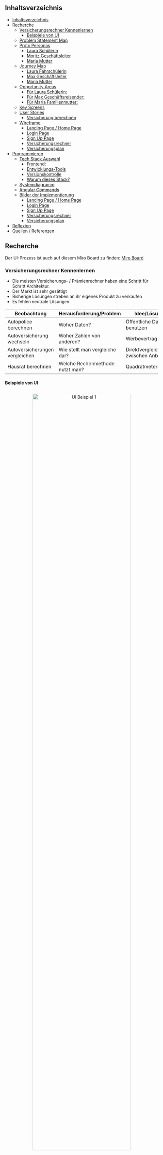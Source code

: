 ## Inhaltsverzeichnis
- [Inhaltsverzeichnis](#inhaltsverzeichnis)
- [Recherche](#recherche)
  - [Versicherungsrechner Kennenlernen](#versicherungsrechner-kennenlernen)
    - [Beispiele von UI](#beispiele-von-ui)
  - [Problem Statement Map](#problem-statement-map)
  - [Proto Personas](#proto-personas)
    - [Laura Schülerin](#laura-schülerin)
    - [Moritz Geschäftsleiter](#moritz-geschäftsleiter)
    - [Maria Mutter](#maria-mutter)
  - [Journey Map](#journey-map)
    - [Laura Fahrschülerin](#laura-fahrschülerin)
    - [Max Geschäftsleiter](#max-geschäftsleiter)
    - [Maria Mutter](#maria-mutter-1)
  - [Opportunity Areas](#opportunity-areas)
    - [Für Laura Schülerin:](#für-laura-schülerin)
    - [Für Max Geschäftsreisender:](#für-max-geschäftsreisender)
    - [Für Maria Familienmutter:](#für-maria-familienmutter)
  - [Key Screens](#key-screens)
  - [User Stories](#user-stories)
    - [Versicherung berechnen](#versicherung-berechnen)
  - [Wireframe](#wireframe)
    - [Landing Page / Home Page](#landing-page--home-page)
    - [Login Page](#login-page)
    - [Sign Up Page](#sign-up-page)
    - [Versicherungsrechner](#versicherungsrechner)
    - [Versicherungsplan](#versicherungsplan)
- [Programmieren](#programmieren)
  - [Tech Stack Auswahl](#tech-stack-auswahl)
    - [Frontend:](#frontend)
    - [Entwicklungs-Tools](#entwicklungs-tools)
    - [Versionskontrolle](#versionskontrolle)
    - [Warum dieses Stack?](#warum-dieses-stack)
  - [Systemdiagramm](#systemdiagramm)
  - [Angular Commands](#angular-commands)
  - [Bilder der Implementierung](#bilder-der-implementierung)
    - [Landing Page / Home Page](#landing-page--home-page-1)
    - [Login Page](#login-page-1)
    - [Sign Up Page](#sign-up-page-1)
    - [Versicherungsrechner](#versicherungsrechner-1)
    - [Versicherungsplan](#versicherungsplan-1)
- [Reflexion](#reflexion)
- [Quellen / Referenzen](#quellen--referenzen)


## Recherche

Der UI-Prozess ist auch auf diesem Miro Board zu finden: [Miro Board](https://miro.com/app/board/uXjVNgK5FHI=/?share_link_id=352239534071)

### Versicherungsrechner Kennenlernen

- Die meisten Versicherungs- / Prämienrechner haben eine Schritt für Schritt Architektur.
- Der Markt ist sehr gesättigt
- Bisherige Lösungen streben an ihr eigenes Produkt zu verkaufen
- Es fehlen neutrale Lösungen

| Beobachtung                   | Herausforderung/Problem         | Idee/Lösung                        |
| ----------------------------- | ------------------------------- | ---------------------------------- |
| Autopolice berechnen          | Woher Daten?                    | Öffentliche Daten benutzen         |
| Autoversicherung wechseln     | Woher Zahlen von anderen?       | Werbevertrag                       |
| Autoversicherungen vergleichen | Wie stellt man vergleiche dar?   | Direktvergleich zwischen Anbietern |
| Hausrat berechnen             | Welche Rechenmethode nutzt man? | Quadratmetermodell                 |

#### Beispiele von UI
<div style="text-align: center;">
  <img src="./Bilder/Pasted%20image%2020240322130814.png" alt="UI Beispiel 1" style="width: 80%; margin: 10px 0;">
  <img src="./Bilder/Pasted%20image%2020240322130852.png" alt="UI Beispiel 2" style="width: 80%; margin: 10px 0;">
  <img src="./Bilder/Pasted%20image%2020240322130924.png" alt="UI Beispiel 3" style="width: 80%; margin: 10px 0;">
  <img src="./Bilder/Pasted%20image%2020240322131751.png" alt="UI Beispiel 4" style="width: 80%; margin: 10px 0;">
  <img src="./Bilder/Pasted%20image%2020240324232725.png" alt="UI Beispiel 5" style="width: 80%; margin: 10px 0;">
</div>

### Problem Statement Map

| Nutzergruppe / Zielgruppe | Problem                                                       | Lösungsidee                                                                   | Zielsetzung                            | Randbedingungen           | Stakeholder                               | Risiken                                           |
| ------------------------- | ------------------------------------------------------------- | ----------------------------------------------------------------------------- | -------------------------------------- | ------------------------- | ----------------------------------------- | ------------------------------------------------- |
| Versicherungsnehmer       | Ineffizienter Versicherungsberechnungsprozess                 | Verbesserte Benutzeroberfläche, präziser Algorithmus                          | Benutzerfreundlichkeit, Genauigkeit    | Zeit, Budget, Datenschutz | Versicherungsunternehmen, Entwicklerteam  | Fehlende Akzeptanz, Datenverlust                  |
| Junge Fahrerin            | Komplexe Tarifierung für junge Fahrer                         | Vereinfachte Tarifstruktur, Fahrertraining                                    | Transparente Kostenstrukturen          | Zeit, Budget, Datenschutz | Versicherungsunternehmen, Fahrlehrer      | Hohe Prämien, unzureichende Schulung              |
| Rennfahrer                | Hohe Prämien aufgrund Risikoprofil                            | Individuelle Risikobewertung, Telematiksystem                                 | Reduzierte Versicherungskosten         | Zeit, Budget, Datenschutz | Versicherungsunternehmen, Rennsportteams  | Datenmissbrauch, Einschränkung der Fahrweise      |
| Fahrschüler               | Mangelnde Erfahrung bei Versicherungsabschluss                | Lehrmaterialien für Versicherungsverständnis                                  | Sicherheitsbewusstsein fördern         | Zeit, Budget, Datenschutz | Fahrschulen, Versicherungsunternehmen     | Überforderung, Fehlende finanzielle Mittel        |
| Familien                  | Versicherungsprodukte passen nicht zu Familienbedürfnissen    | Angebote für Familienpakete mit spezifischen Deckungen                        | Abdeckung der Familienrisiken          | Zeit, Budget, Datenschutz | Versicherungsunternehmen, Familienberater | Unzureichende Deckung, hohe Prämien               |
| Freiberufler              | Schwierigkeiten bei der Absicherung von Einkommen und Betrieb | Maßgeschneiderte Policen für Selbstständige mit flexiblen Zahlungsbedingungen | Sicherstellung der Betriebskontinuität | Zeit, Budget, Datenschutz | Versicherungsunternehmen, Berufsverbände  | Unvorhergesehene Risiken, unzureichende Abdeckung |

### Proto Personas

#### Laura Schülerin
- besucht Fahrstunden
- möchte ein Auto kaufen
- muss wissen wieviel es kostet
- informiert sich über den Versicherungsrechner
- braucht noch Begleitperson für Fahrstunden
- findet es schwierig, vertrauenswürdige Informationen zu erhalten

#### Moritz Geschäftsleiter
- ist Betriebsleiter eines Internationalen Unternehmens
- benötigt eine Versicherung, die seine Reisen abdeckt und flexibel ist
- möchte eine schnelle und einfache Möglichkeit, um Versicherungsoptionen zu vergleichen
- sucht online nach Versicherungsoptionen
- mag benutzerfreundliche UI und schnelle Abwicklung
- findet es ärgerlich das andere Plattformen nicht mobilfreundlich sind

#### Maria Mutter
- Mutter von 2 Kindern
- sucht nach Versicherungspaketen, die die Bedürfnisse ihrer Familie abdecken
- braucht finanzielle Sicherheit
- ist Gesundheit besonders wichtig
- bevorzugt es persönlich mit einem Berater zu sprechen
- ist überfordert bei der grossen Anzahl an Optionen

### Journey Map
#### Laura Fahrschülerin

1. **Phase: Vorbereitung auf den Autokauf**
   - **Berührungspunkte:**
     - Laura spricht mit Freunden und Familie über ihre Absicht, ein Auto zu kaufen.
     - Sie beginnt, online nach verfügbaren Fahrzeugmodellen und Preisen zu suchen.
   - **Emotionen und Gedanken:**
     - Aufgeregt, ein eigenes Auto zu besitzen.
     - Besorgt über die Kosten für den Autokauf und die dazugehörige Versicherung.
   - **Handlungen:**
     - Laura recherchiert verschiedene Autotypen und vergleicht Preise.
     - Sie überlegt, welche Versicherungsabdeckung für ihr erstes Auto am besten geeignet wäre.

2. **Phase: Versicherungsrecherche**
   - **Berührungspunkte:**
     - Laura sucht online nach Versicherungsrechnern, um die voraussichtlichen Kosten für die Versicherung ihres Autos zu ermitteln.
     - Sie liest Kundenbewertungen und Feedback zu verschiedenen Versicherungsunternehmen.
   - **Emotionen und Gedanken:**
     - Verwirrung über die Vielzahl von Versicherungsoptionen und -deckungen.
     - Frustration über komplizierte und schwer verständliche Versicherungsrechner.
   - **Handlungen:**
     - Laura gibt ihre Fahrerinformationen und Fahrzeuginformationen in verschiedene Versicherungsrechner ein.
     - Sie sucht nach Möglichkeiten, eine Begleitperson für ihre Fahrstunden zu finden, um die Kosten zu senken.

3. **Phase: Auswahl und Abschluss der Versicherung**
   - **Berührungspunkte:**
     - Laura erhält Angebote von verschiedenen Versicherungsunternehmen über ihre Versicherungsrechner.
     - Sie spricht mit einem Versicherungsberater, um zusätzliche Informationen zu den Angeboten zu erhalten.
   - **Emotionen und Gedanken:**
     - Erleichterung, als sie eine Versicherung findet, die ihrem Budget und ihren Bedürfnissen entspricht.
     - Unsicherheit darüber, ob sie die richtige Wahl getroffen hat.
   - **Handlungen:**
     - Laura vergleicht die erhaltenen Angebote hinsichtlich Preisen, Deckungen und Kundenbewertungen.
     - Sie schließt online die Versicherung ab und plant, ihre Begleitperson für die Fahrstunden zu kontaktieren.

4. **Phase: Nach dem Abschluss**
   - **Berührungspunkte:**
     - Laura erhält ihre Versicherungspolice per E-Mail.
     - Sie organisiert die nächsten Fahrstunden mit ihrer Begleitperson.
   - **Emotionen und Gedanken:**
     - Zufriedenheit darüber, dass sie den Autokauf und die Versicherung erfolgreich abgeschlossen hat.
     - Aufregung, das Auto endlich fahren zu können.
   - **Handlungen:**
     - Laura speichert die Versicherungsdokumente sicher und plant ihre ersten Fahrstunden mit ihrer Begleitperson.

#### Max Geschäftsleiter
1. **Phase: Identifizierung des Versicherungsbedarfs**
    
    - **Berührungspunkte:**
        - Max reflektiert über die Art seiner geschäftlichen Reisen und die potenziellen Risiken.
        - Er recherchiert online nach Versicherungsanbietern, die auf Geschäftsreisende spezialisiert sind.
    - **Emotionen und Gedanken:**
        - Besorgt über die Sicherheit während seiner häufigen Geschäftsreisen.
        - Interesse an flexiblen Versicherungsoptionen, die seine spezifischen Bedürfnisse als Geschäftsreisender berücksichtigen.
    - **Handlungen:**
        - Max überprüft seine aktuellen Versicherungsdeckungen und identifiziert mögliche Lücken oder unzureichende Abdeckungen.
        - Er sucht aktiv nach Versicherungsanbietern, die spezielle Versicherungspakete für Geschäftsreisende anbieten.
2. **Phase: Recherche und Angebotsvergleich**
    
    - **Berührungspunkte:**
        - Max verwendet Online-Versicherungsrechner, um verschiedene Versicherungsoptionen zu vergleichen.
        - Er liest Bewertungen und Erfahrungen anderer Geschäftsreisender mit verschiedenen Versicherungsanbietern.
    - **Emotionen und Gedanken:**
        - Verwirrung über die Vielzahl von Versicherungsangeboten und -bedingungen.
        - Frustration über komplizierte Online-Versicherungsrechner und undurchsichtige Preisstrukturen.
    - **Handlungen:**
        - Max gibt seine Reisedaten und spezifischen Anforderungen in verschiedene Versicherungsrechner ein, um präzise Angebote zu erhalten.
        - Er vergleicht die erhaltenen Angebote hinsichtlich Preisen, Deckungen und Flexibilität.
3. **Phase: Auswahl und Abschluss der Versicherung**
    
    - **Berührungspunkte:**
        - Max spricht mit einem Versicherungsberater, um zusätzliche Informationen zu den Versicherungsoptionen zu erhalten.
        - Er trifft eine fundierte Entscheidung und schließt online die Versicherung ab.
    - **Emotionen und Gedanken:**
        - Erleichterung darüber, eine Versicherung gefunden zu haben, die seine Bedürfnisse erfüllt.
        - Skepsis darüber, ob die gewählte Versicherung im Ernstfall ausreichend sein wird.
    - **Handlungen:**
        - Max überprüft die Versicherungsdokumente sorgfältig und sichert sie an einem zugänglichen Ort.
        - Er plant, die Versicherungsdetails in seine Reisevorbereitungen einzubeziehen und notwendige Kontaktdaten griffbereit zu halten.

#### Maria Mutter
1. **Phase: Identifizierung des Versicherungsbedarfs für die Familie**
    
    - **Berührungspunkte:**
        - Maria denkt über die finanzielle Sicherheit ihrer Familie nach und identifiziert potenzielle Versicherungsbedürfnisse.
        - Sie recherchiert online nach Versicherungsanbietern, die Familienversicherungen anbieten.
    - **Emotionen und Gedanken:**
        - Besorgt über den Schutz ihrer Familie vor unvorhergesehenen Ereignissen wie Krankheiten, Unfällen oder Naturkatastrophen.
        - Interesse an umfassenden Versicherungspaketen, die verschiedene Lebensbereiche abdecken.
    - **Handlungen:**
        - Maria überprüft ihre aktuellen Versicherungsdeckungen und identifiziert mögliche Lücken oder unzureichende Abdeckungen für ihre Familie.
        - Sie sucht aktiv nach Versicherungsanbietern, die Pakete für Familien mit Kindern anbieten.
2. **Phase: Recherche und Angebotsvergleich**
    
    - **Berührungspunkte:**
        - Maria verwendet Online-Versicherungsrechner, um verschiedene Versicherungsoptionen zu vergleichen.
        - Sie liest Bewertungen und Erfahrungen anderer Eltern mit verschiedenen Versicherungsanbietern.
    - **Emotionen und Gedanken:**
        - Verwirrung über die Vielzahl von Versicherungsangeboten und -bedingungen.
        - Frustration über komplizierte Online-Versicherungsrechner und undurchsichtige Preisstrukturen.
    - **Handlungen:**
        - Maria gibt die spezifischen Anforderungen ihrer Familie in verschiedene Versicherungsrechner ein, um maßgeschneiderte Angebote zu erhalten.
        - Sie vergleicht die erhaltenen Angebote hinsichtlich Preisen, Deckungen und Flexibilität.
3. **Phase: Auswahl und Abschluss der Versicherungen**
    
    - **Berührungspunkte:**
        - Maria spricht mit einem Versicherungsberater, um zusätzliche Informationen zu den Versicherungsoptionen zu erhalten.
        - Sie trifft fundierte Entscheidungen und schließt online die Versicherungen ab.
    - **Emotionen und Gedanken:**
        - Erleichterung darüber, Versicherungen gefunden zu haben, die die Bedürfnisse ihrer Familie erfüllen.
        - Unsicherheit darüber, ob die gewählten Versicherungen im Ernstfall ausreichend sein werden.
    - **Handlungen:**
        - Maria überprüft die Versicherungsdokumente sorgfältig und sichert sie an einem zugänglichen Ort.
        - Sie plant, die Versicherungsdetails in ihre Familienfinanzen einzubeziehen und ihre Kinder und Partner über die wichtigsten Aspekte zu informieren.

### Opportunity Areas

#### Für Laura Schülerin:

1. **Benutzerfreundlichere Versicherungsrechner:** Entwicklung von Versicherungsrechnern mit intuitiver Benutzeroberfläche und einfacherer Navigation, um Lauras Frustration über die Komplexität und Unübersichtlichkeit zu reduzieren.
    
2. **Integration von Begleitperson-Suche:** Einbindung von Funktionen zur Begleitperson-Suche in Versicherungsplattformen, um Lauras Anforderungen an eine Begleitperson für ihre Fahrstunden zu erfüllen und den gesamten Prozess für sie zu erleichtern.
    

#### Für Max Geschäftsreisender:

1. **Mobile-freundliche Plattformen:** Bereitstellung von mobilen Anwendungen oder responsiven Websites, um Max' Frustration über die Schwierigkeiten beim Abschluss von Versicherungen unterwegs zu reduzieren und ihm einen bequemen Zugang zu Versicherungsdienstleistungen zu ermöglichen.
    
2. **Transparente Preisgestaltung:** Klare Darstellung der Preise und Bedingungen für Versicherungspakete, um Max' Verwirrung und Frustration über undurchsichtige Preisstrukturen zu mindern und ihm eine fundierte Entscheidung zu erleichtern.
    

#### Für Maria Familienmutter:

1. **Personalisierte Beratung:** Einrichtung von Beratungsdiensten für Familien, um Maria dabei zu unterstützen, maßgeschneiderte Versicherungspakete auszuwählen, die ihre spezifischen Bedürfnisse und Anforderungen erfüllen.
    
2. **Einfachere Online-Recherche:** Verbesserung der Online-Versicherungsrechner und -Plattformen, um Marias Suche nach Versicherungen zu vereinfachen und ihre Frustration über komplexe Recherche- und Vergleichsprozesse zu reduzieren.

### Key Screens
![Key Screen 1](./Bilder/Pasted%20image%2020240322142119.png)

### User Stories
#### Versicherung berechnen
- Anmelden
	- E-Mail eingeben
	- Link zum Zurücksetzen erhalten
	- Neues Passwort eingeben
	- Passwort bestätigen
	- Änderungen speichern
- Versicherung suchen
	- Optionen anzeigen
	- Fahrzeugdetails eingeben
	- Fahrerinformationen eingeben
	- Kosten anzeigen
- Versicherung auswählen
	- Planoptionen aufzeigen
	- Passenden Plan auswählen
	- Deckungen vergleichen
	- Optionen bewerten
- Versicherung abschliessen
	- Zahlungsinfo eingeben
	- Zahlungsmethode wählen
	- Zahlung versenden
	- Bestätigung erhalten

### Wireframe

Figma link:
[Versicherungsrechner Figma](https://www.figma.com/file/yvczcEs5roF7GnffkcIDtm/Versicherungsrechner-2?type=design&node-id=0%3A1&mode=design&t=LADFwJdGiodN6JSW-1)

#### Landing Page / Home Page
![Landing Page](./Bilder/Pasted%20image%2020240324231627.png)
#### Login Page
![Login Page](./Bilder/Pasted%20image%2020240324231531.png)
#### Sign Up Page
![Sign Up Page](./Bilder/Pasted%20image%2020240324231651.png)
#### Versicherungsrechner
![Versicherungsrechner](./Bilder/Versicherungsrechner.png)
#### Versicherungsplan
![Versicherungsplan](./Bilder/Versicherungsplan.png)

## Programmieren

### Tech Stack Auswahl

#### Frontend:
- <img src="https://angular.io/assets/images/logos/angular/angular.svg" alt="Angular" width="20" height="20"> Angular
- <img src="https://www.vectorlogo.zone/logos/typescriptlang/typescriptlang-icon.svg" alt="TypeScript" width="20" height="20"> TypeScript
- <img src="https://www.w3.org/html/logo/downloads/HTML5_Logo_256.png" alt="HTML" width="20" height="20"> HTML
- <img src="https://upload.wikimedia.org/wikipedia/commons/d/d5/CSS3_logo_and_wordmark.svg" alt="CSS" width="20" height="20"> CSS
- <img src="https://angular.io/assets/images/logos/angular/angular.svg" alt="Angular CLI" width="20" height="20"> Angular CLI

#### Entwicklungs-Tools
- <img src="https://nodejs.org/static/images/logo.svg" alt="Node.js" width="20" height="20"> Node.js
- <img src="https://upload.wikimedia.org/wikipedia/commons/d/db/Npm-logo.svg" alt="npm" width="20" height="20"> npm
- <img src="https://code.visualstudio.com/assets/images/code-stable.png" alt="Visual Studio Code" width="20" height="20"> Visual Studio Code
- <img src="https://assets.vercel.com/image/upload/v1588805858/front/favicon/favicon-32x32.png" alt="Vercel" width="20" height="20"> Vercel

#### Versionskontrolle
- <img src="https://git-scm.com/images/logos/downloads/Git-Icon-1788C.png" alt="Git" width="20" height="20"> Git
- <img src="https://github.githubassets.com/images/modules/logos_page/GitHub-Mark.png" alt="GitHub" width="20" height="20"> GitHub

#### Warum dieses Stack?
Angular gibt es schon lange in der Welt der Frontend JavaScript Frameworks, aber es ist nicht zu unterschätzen. React hat Angular in der popularität überholt, doch Angular erlebt zur Zeit eine "Renaissance" und da ich schon öfters React benutzt habe, wollte ich es wagen ein für mich neues JS Framework zu lernen, zusammen mit TypeScript.  
Die restlichen Tools habe ich schon öfters verwendet und ich bin vertraut mit denen. Ich habe diese gewählt damit es nicht zu komplex wird und ich mich aufs lernen von Angular fokusieren kann.

### Systemdiagramm
<img src="./Bilder/systemdiagramm.png" alt="Systemdiagramm" width="300">

### Angular Commands

 ```sh
 npm install -g @angular/cli
 ```
 ```sh
 ng new my-app
 ```
 ```sh
 ng serve --open
 ```
 ```sh
 ng generate component home --inline-template --skip-tests
 ```
 ```sh
 ng generate class my-class
 ```
  ```sh
  ng generate interface my-interface
  ```
  ```sh
  ng build --prod
  ```
  ```sh
  ng lint
  ```
  ```sh
  ng update @angular/cli @angular/core
  ```

### Bilder der Implementierung

#### Landing Page / Home Page
![Landing Page](./Bilder/ss1.png)
#### Login Page
![Login Page](./Bilder/ss2.png)
#### Sign Up Page
![Sign Up Page](./Bilder/ss3.png)
#### Versicherungsrechner
![Versicherungsrechner](./Bilder/ss4.png)
#### Versicherungsplan
![Versicherungsplan](./Bilder/ss5.png)

## Reflexion

Während dieses Projekts habe ich eine umfassende Anwendung für einen Versicherungsrechner entwickelt, die es den Nutzern ermöglicht, Versicherungen für ihre Fahrzeuge zu berechnen und Angebote zu vergleichen. Ausgangspunkt war die Erkenntnis, dass der Markt für Versicherungsrechner gesättigt ist, jedoch neutrale Lösungen fehlen. Ich habe daher eine Anwendung erstellt, die öffentlich zugängliche Daten nutzt und einen benutzerfreundlichen Prozess für den Versicherungswechsel bietet. Durch die Nutzung von Angular und TypeScript konnte ich eine robuste und skalierbare Anwendung entwickeln, die den Anforderungen moderner Webentwicklung entspricht. Der Einsatz bekannter Entwicklungs-Tools wie Node.js und Visual Studio Code half mir, effizient zu arbeiten und die Projektziele zu erreichen.  

Die Entwicklung dieser Anwendung war eine wertvolle Lernerfahrung. Ich konnte mein Wissen in Angular und TypeScript vertiefen und neue Fähigkeiten im Bereich der Webentwicklung erlangen. Besonders hilfreich war die theoretische Auseinandersetzung mit den Prinzipien der Softwarearchitektur und des UX Designs, die mir halfen, fundierte Entscheidungen zu treffen. Die größte Herausforderung war die Balance zwischen einer umfassenden Funktionalität und einer benutzerfreundlichen Oberfläche. Rückblickend würde ich das Projekt als Erfolg bewerten, da es mir gelang, eine funktionale und intuitive Anwendung zu erstellen, die den Nutzern einen echten Mehrwert bietet. In zukünftigen Projekten möchte ich öfters Angular benutzen, da mir die Art und Weise der Entwichlung sehr gefallen hat.

## Quellen / Referenzen

**Vergleiche von anderen Websiten:**
- [comparis.ch](https://www.comparis.ch/)
- [AXA](https://www.axa.ch/de/privatkunden.html)
- [Mobiliar Prämienrechner](https://secure.mobiliar.ch/praemienrechner/casa-grundlagen)
- [Generali Autoversicherung](https://www.gch.generali.ch/privatkunden/fahrzeuge-reisen/autoversicherung/offerte-autoversicherung)

**Ideen/Inspiration:**
- [OpenAI Chat](https://chat.openai.com/)
- [Figma Templates](https://www.figma.com/community/file/1232528346774034120/login-sign-up-templates-desktop?searchSessionId=lu5zlapk-1t34em9w9fc)


**Bilder:**
- [Landing Page Car: Jaguar XF](https://media.jaguar.com)
- [Basic Car: Renault Clio](https://de.renault.ch/)
- [Standard Car: VW Passat](https://www.volkswagen.ch)
- [Premium Car: BMW I7](https://www.bmw.de)